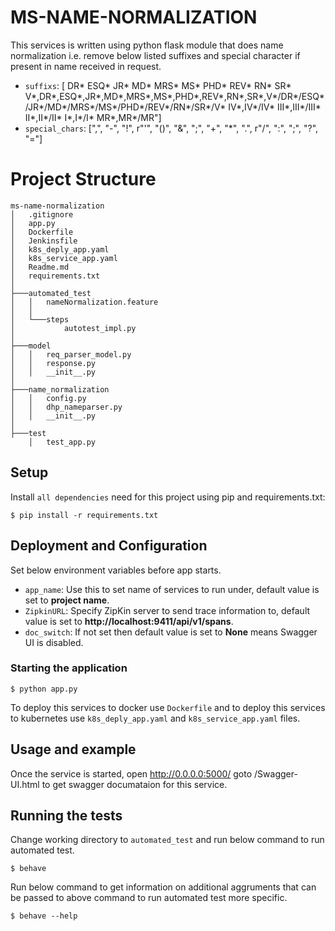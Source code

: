 # MS-NAME-NORMALIZATION

This services is written using python flask module that does name normalization i.e. remove below listed suffixes and special character if present in name received in request.

* `suffixs`: [ DR* ESQ* JR* MD* MRS* MS* PHD* REV* RN* SR* V*,DR*,ESQ*,JR*,MD*,MRS*,MS*,PHD*,REV*,RN*,SR*,V*/DR*/ESQ*/JR*/MD*/MRS*/MS*/PHD*/REV*/RN*/SR*/V* IV*,IV*/IV* III*,III*/III* II*,II*/II* I*,I*/I* MR*,MR*/MR"]
* `special_chars`: [",", "-", "!", r"'", "()", "&", ";", "+", "*", ".", r"/", ":", ";", "?", "="]

# Project Structure

```
ms-name-normalization
│   .gitignore
│   app.py
│   Dockerfile
│   Jenkinsfile
│   k8s_deply_app.yaml
│   k8s_service_app.yaml
│   Readme.md
│   requirements.txt
│
├───automated_test
│   │   nameNormalization.feature
│   │
│   └───steps
│           autotest_impl.py
│
├───model
│   │   req_parser_model.py
│   │   response.py
│   │   __init__.py
│
├───name_normalization
│   │   config.py
│   │   dhp_nameparser.py
│   │   __init__.py
│
├───test
    │   test_app.py   

```

## Setup

Install `all dependencies` need for this project using pip and requirements.txt:

```
$ pip install -r requirements.txt
```

## Deployment and Configuration
Set below environment variables before app starts.

* `app_name`: Use this to set name of services to run under, default value is set to **project name**.
* `ZipkinURL`: Specify ZipKin server to send trace information to, default value is set to **http://localhost:9411/api/v1/spans**.
* `doc_switch`: If not set then default value is set to **None** means Swagger UI is disabled.

### Starting the application
```
$ python app.py
```

To deploy this services to docker use `Dockerfile` and to deploy this services to kubernetes use `k8s_deply_app.yaml` and `k8s_service_app.yaml` files.

## Usage and example

Once the service is started, open http://0.0.0.0:5000/ goto /Swagger-UI.html to get swagger documataion for this service.

## Running the tests

Change working directory to `automated_test` and run below command to run automated test.

```
$ behave
```

Run below command to get information on additional aggruments that can be passed to above command to run automated test more specific.

```
$ behave --help
```
